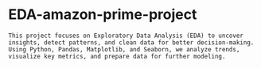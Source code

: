 # EDA-amazon-prime-project
    This project focuses on Exploratory Data Analysis (EDA) to uncover insights, detect patterns, and clean data for better decision-making. Using Python, Pandas, Matplotlib, and Seaborn, we analyze trends, visualize key metrics, and prepare data for further modeling. 
